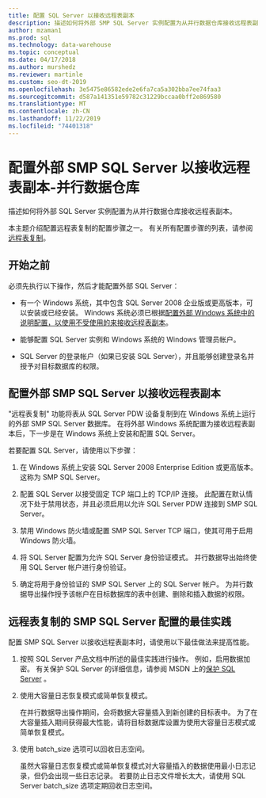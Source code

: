 ```yaml
---
title: 配置 SQL Server 以接收远程表副本
description: 描述如何将外部 SMP SQL Server 实例配置为从并行数据仓库接收远程表副本。
author: mzaman1
ms.prod: sql
ms.technology: data-warehouse
ms.topic: conceptual
ms.date: 04/17/2018
ms.author: murshedz
ms.reviewer: martinle
ms.custom: seo-dt-2019
ms.openlocfilehash: 3e5475e86582ede2e6fa7ca5a302bba7ee74faa3
ms.sourcegitcommit: d587a141351e59782c31229bccaa0bff2e869580
ms.translationtype: MT
ms.contentlocale: zh-CN
ms.lasthandoff: 11/22/2019
ms.locfileid: "74401318"
---
```

# <a name="configure-an-external-smp-sql-server-to-receive-remote-table-copies---parallel-data-warehouse"></a>配置外部 SMP SQL Server 以接收远程表副本-并行数据仓库
描述如何将外部 SQL Server 实例配置为从并行数据仓库接收远程表副本。  

本主题介绍配置远程表复制的配置步骤之一。 有关所有配置步骤的列表，请参阅[远程表复制](remote-table-copy.md)。  
  
## <a name="before-you-begin"></a>开始之前  
必须先执行以下操作，然后才能配置外部 SQL Server：  
  
-   有一个 Windows 系统，其中包含 SQL Server 2008 企业版或更高版本，可以安装或已经安装。 Windows 系统必须已根据[配置外部 Windows 系统中的说明配置，以使用不受使用的来接收远程表副本](configure-an-external-windows-system-to-receive-remote-table-copies-using-infiniband.md)。  
  
-   能够配置 SQL Server 实例和 Windows 系统的 Windows 管理员帐户。  
  
-   SQL Server 的登录帐户（如果已安装 SQL Server），并且能够创建登录名并授予对目标数据库的权限。  
  
## <a name="HowToSQLServer"></a>配置外部 SMP SQL Server 以接收远程表副本  
"远程表复制" 功能将表从 SQL Server PDW 设备复制到在 Windows 系统上运行的外部 SMP SQL Server 数据库。 在将外部 Windows 系统配置为接收远程表副本后，下一步是在 Windows 系统上安装和配置 SQL Server。  
  
若要配置 SQL Server，请使用以下步骤：  
  
1.  在 Windows 系统上安装 SQL Server 2008 Enterprise Edition 或更高版本。 这称为 SMP SQL Server。  
  
2.  配置 SQL Server 以接受固定 TCP 端口上的 TCP/IP 连接。 此配置在默认情况下处于禁用状态，并且必须启用以允许 SQL Server PDW 连接到 SMP SQL Server。  
  
3.  禁用 Windows 防火墙或配置 SMP SQL Server TCP 端口，使其可用于启用 Windows 防火墙。  
  
4.  将 SQL Server 配置为允许 SQL Server 身份验证模式。 并行数据导出始终使用 SQL Server 帐户进行身份验证。  
  
5.  确定将用于身份验证的 SMP SQL Server 上的 SQL Server 帐户。 为并行数据导出操作授予该帐户在目标数据库的表中创建、删除和插入数据的权限。  
  
## <a name="BPSQLConfig"></a>远程表复制的 SMP SQL Server 配置的最佳实践  
配置 SMP SQL Server 以接收远程表副本时，请使用以下最佳做法来提高性能。  
  
1.  按照 SQL Server 产品文档中所述的最佳实践进行操作。 例如，启用数据加密。 有关保护 SQL Server 的详细信息，请参阅 MSDN 上的[保护 SQL Server](../relational-databases/security/securing-sql-server.md) 。  
  
2.  使用大容量日志恢复模式或简单恢复模式。  
  
    在并行数据导出操作期间，会将数据大容量插入到新创建的目标表中。 为了在大容量插入期间获得最大性能，请将目标数据库设置为使用大容量日志模式或简单恢复模式。  
  
3.  使用 batch_size 选项可以回收日志空间。  
  
    虽然大容量日志恢复模式或简单恢复模式对大容量插入的数据使用最小日志记录，但仍会出现一些日志记录。 若要防止日志文件增长太大，请使用 SQL Server batch_size 选项定期回收日志空间。  
  
<!-- MISSING LINKS 
## See Also  
[Common Metadata Query Examples &#40;SQL Server PDW&#41;](../sqlpdw/common-metadata-query-examples-sql-server-pdw.md)  
-->
  
